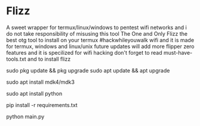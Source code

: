# Flizz
A sweet wrapper for termux/linux/windows to pentest wifi networks and i do not take responsibility of misusing this tool The One and Only Flizz the best otg tool to install on your termux #hackwhileyouwalk wifi and it is made for termux, windows and linux/unix future updates will add more flipper zero features and it is specilized for wifi hacking don't forget to read must-have-tools.txt and to install flizz

sudo pkg update && pkg upgrade
sudo apt update && apt upgrade

sudo apt install mdk4/mdk3

sudo apt install python

pip install -r requirements.txt

python main.py
